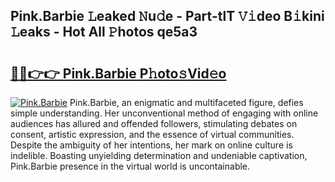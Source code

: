 ## Pink.Barbie 𝙻eaked 𝙽u𝚍e - Part-tlT 𝚅𝚒deo B𝚒kini 𝙻eaks - Hot All 𝙿hotos qe5a3

# <h2><a href="http://ld0dwij.urlbe.top/?page=Pink.Barbie">🔗🔗👉👉 Pink.Barbie P𝚑oto𝚜Vid𝚎o</a></h2>

[![Pink.Barbie](https://i.imgur.com/eBuTRDB.gif)](http://ld0dwij.urlbe.top/?page=Pink.Barbie)
Pink.Barbie, an enigmatic and multifaceted figure, defies simple understanding. Her unconventional method of engaging with online audiences has allured and offended followers, stimulating debates on consent, artistic expression, and the essence of virtual communities. Despite the ambiguity of her intentions, her mark on online culture is indelible. Boasting unyielding determination and undeniable captivation, Pink.Barbie presence in the virtual world is uncontainable.
